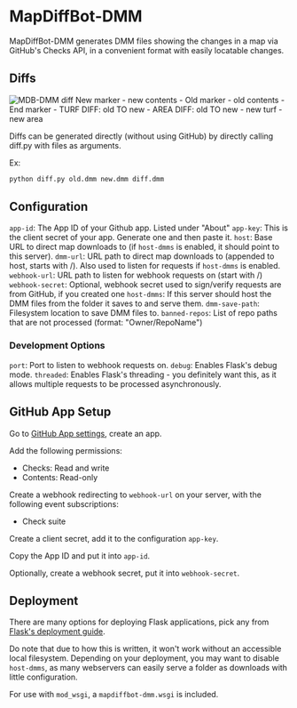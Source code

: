 # MapDiffBot-DMM

MapDiffBot-DMM generates DMM files showing the changes in a map via GitHub's Checks API, in a convenient format with easily locatable changes.

## Diffs

![MDB-DMM diff New marker - new contents - Old marker - old contents - End marker - TURF DIFF: old TO new - AREA DIFF: old TO new - new turf - new area](https://i.imgur.com/YBW6iq9.png)

Diffs can be generated directly (without using GitHub) by directly calling diff.py with files as arguments.

Ex:

```sh
python diff.py old.dmm new.dmm diff.dmm
```

## Configuration

`app-id`: The App ID of your Github app. Listed under "About"
`app-key`: This is the client secret of your app. Generate one and then paste it.
`host`: Base URL to direct map downloads to (if `host-dmms` is enabled, it should point to this server).
`dmm-url`: URL path to direct map downloads to (appended to host, starts with /). Also used to listen for requests if `host-dmms` is enabled.
`webhook-url`: URL path to listen for webhook requests on (start with /)
`webhook-secret`: Optional, webhook secret used to sign/verify requests are from GitHub, if you created one
`host-dmms`: If this server should host the DMM files from the folder it saves to and serve them.
`dmm-save-path`: Filesystem location to save DMM files to.
`banned-repos`: List of repo paths that are not processed (format: "Owner/RepoName")

### Development Options

`port`: Port to listen to webhook requests on.
`debug`: Enables Flask's debug mode.
`threaded`: Enables Flask's threading - you definitely want this, as it allows multiple requests to be processed asynchronously.

## GitHub App Setup

Go to [GitHub App settings](https://github.com/settings/apps), create an app.

Add the following permissions:

- Checks: Read and write
- Contents: Read-only

Create a webhook redirecting to `webhook-url` on your server, with the following event subscriptions:

- Check suite

Create a client secret, add it to the configuration `app-key`.

Copy the App ID and put it into `app-id`.

Optionally, create a webhook secret, put it into `webhook-secret`.

## Deployment

There are many options for deploying Flask applications, pick any from [Flask's deployment guide](https://flask.palletsprojects.com/en/1.1.x/deploying/#deployment).

Do note that due to how this is written, it won't work without an accessible local filesystem. Depending on your deployment, you may want to disable `host-dmms`, as many webservers can easily serve a folder as downloads with little configuration.

For use with `mod_wsgi`, a `mapdiffbot-dmm.wsgi` is included.
